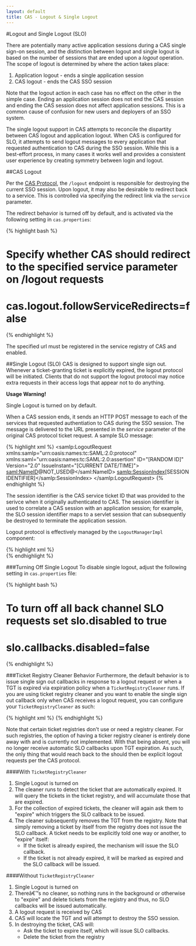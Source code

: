 ```yaml
---
layout: default
title: CAS - Logout & Single Logout
---
```


<a name="LogoutAndSingleLogout(SLO)"> </a>
<a name="LogoutandSingleLogout(SLO)">  </a>
#Logout and Single Logout (SLO)

There are potentially many active application sessions during a CAS single sign-on session, and the distinction between
logout and single logout is based on the number of sessions that are ended upon a _logout_ operation. The scope of logout
is determined by where the action takes place:

1. Application logout - ends a single application session
2. CAS logout - ends the CAS SSO session

Note that the logout action in each case has no effect on the other in the simple case. Ending an application session
does not end the CAS session and ending the CAS session does not affect application sessions. This is a common cause of
confusion for new users and deployers of an SSO system.

The single logout support in CAS attempts to reconcile the dispartity between CAS logout and application logout. When
CAS is configured for SLO, it attempts to send logout messages to every application that requested authentication to
CAS during the SSO session. While this is a best-effort process, in many cases it works well and provides a consistent
user experience by creating symmetry between login and logout.

<a name="CASLogout">  </a>
##CAS Logout

Per the [CAS Protocol](../protocol/CAS-Protocol.html), the `/logout` endpoint is responsible for destroying the current SSO session. Upon logout, it may also be desirable to redirect back to a service. This is controlled via specifying the redirect link via the `service` parameter. 

The redirect behavior is turned off by default, and is activated via the following setting in `cas.properties`:

{% highlight bash %}
# Specify whether CAS should redirect to the specified service parameter on /logout requests
# cas.logout.followServiceRedirects=false
{% endhighlight %}

The specified url must be registered in the service registry of CAS and enabled.

<a name="SingleLogout(SLO)">  </a>
##Single Logout (SLO)
CAS is designed to support single sign out. Whenever a ticket-granting ticket is explicitly expired, the logout protocol will be initiated. Clients that do not support the logout protocol may notice extra requests in their access logs that appear not to do anything.

<div class="alert alert-warning"><strong>Usage Warning!</strong><p>Single Logout is turned on by default.</p></div>

When a CAS session ends, it sends an HTTP POST message to each of the services that requested authentiation to CAS
during the SSO session. The message is delivered to the URL presented in the _service_ parameter of the original CAS
protocol ticket request. A sample SLO message:

{% highlight xml %}
<samlp:LogoutRequest
    xmlns:samlp="urn:oasis:names:tc:SAML:2.0:protocol"
    xmlns:saml="urn:oasis:names:tc:SAML:2.0:assertion"
    ID="[RANDOM ID]"
    Version="2.0"
    IssueInstant="[CURRENT DATE/TIME]">
    <saml:NameID>@NOT_USED@</saml:NameID>
    <samlp:SessionIndex>[SESSION IDENTIFIER]</samlp:SessionIndex>
</samlp:LogoutRequest>
{% endhighlight %}

The session identifier is the CAS service ticket ID that was provided to the serivce when it originally authenticated
to CAS. The session identifier is used to correlate a CAS session with an application session; for example, the SLO
session identifier maps to a servlet session that can subsequently be destroyed to terminate the application session.

Logout protocol is effectively managed by the `LogoutManagerImpl` component:

{% highlight xml %}
<bean id="logoutManager" class="org.jasig.cas.logout.LogoutManagerImpl">
    <constructor-arg index="0" ref="servicesManager"/>
    <constructor-arg index="1" ref="noRedirectHttpClient"/>
    <property name="disableSingleSignOut" value="${slo.callbacks.disabled:false}" />         
</bean>
{% endhighlight %}

<a name="TurningOffSingleLogout">  </a>
###Turning Off Single Logout
To disable single logout, adjust the following setting in `cas.properties` file:

{% highlight bash %}
# To turn off all back channel SLO requests set slo.disabled to true
# slo.callbacks.disabled=false
{% endhighlight %}


<a name="TicketRegistryBehavior">  </a>
<a name="TicketRegistryCleanerBehavior">  </a>
###Ticket Registry Cleaner Behavior
Furthermore, the default behavior is to issue single sign out callbacks in response to a logout request or when a TGT is expired via expiration policy when a `TicketRegistryCleaner` runs.  If you are using ticket registry cleaner and you want to enable the single sign out callback only when CAS receives a logout request, you can configure your `TicketRegistryCleaner` as such:

{% highlight xml %}
<bean id="ticketRegistryCleaner" class="org.jasig.cas.ticket.registry.support.DefaultTicketRegistryCleaner"
      p:ticketRegistry-ref="ticketRegistry"
      p:lock-ref="cleanerLock"
      p:logUserOutOfServices="${slo.callbacks.disabled:false}" />
{% endhighlight %}

Note that certain ticket registries don't use or need a registry cleaner. For such registries, the option of having a ticker registry cleaner is entirely done away with and is currently not implemented. With that being absent, you will no longer receive automatic SLO callbacks upon TGT expiration. As such, the only thing that would reach back to the should then be explicit logout requests per the CAS protocol.

<a name="WithTicketRegistryCleaner">  </a>
####With `TicketRegistryCleaner`
1. Single Logout is turned on
2. The cleaner runs to detect the ticket that are automatically expired. It will query the tickets in the ticket registry, and will accumulate those that are expired. 
3. For the collection of expired tickets, the cleaner will again ask them to "expire" which triggers the SLO callback to be issued.
4. The cleaner subsequently removes the TGT from the registry. Note that simply removing a ticket by itself from the registry does not issue the SLO callback. A ticket needs to be explicitly told one way or another, to "expire" itself:
    - If the ticket is already expired, the mechanism will issue the SLO callback.
    - If the ticket is not already expired, it will be marked as expired and the SLO callback will be issued.

<a name="WithoutTicketRegistryCleaner">  </a>
####Without `TicketRegistryCleaner`
1. Single Logout is turned on
2. Thereâ€™s no cleaner, so nothing runs in the background or otherwise to "expire" and delete tickets from the registry and thus, no SLO callbacks will be issued automatically. 
2. A logout request is received by CAS
3. CAS will locate the TGT and will attempt to destroy the SSO session.
4. In destroying the ticket, CAS will:
    - Ask the ticket to expire itself, which will issue SLO callbacks.
    - Delete the ticket from the registry

 
